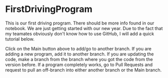 # FirstDrivingProgram
This is our first driving program. There should be more info found in our notebook. We are just getting started with our new year. 
Due to the fact that my teamates obviously don't know how to use GitHub, I will add a quick tutorial below.

Click on the Main button above to add/go to another branch. If you are adding a new program, add it to another branch. If you are updating the code, make a branch from the branch where you got the code from the version before. If a program completely works, go to Pull Requests and request to pull an off-branch into either another branch or the Main branch. 
